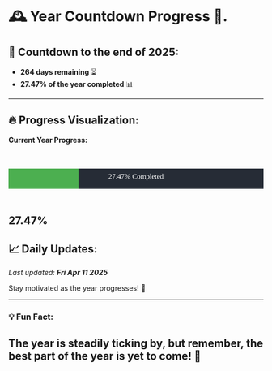 
# &#x1F570; **Year Countdown Progress** &#x1F389;.

## &#x1F4C5; Countdown to the end of 2025:
- **264 days remaining** &#x23F3;
- **27.47% of the year completed** &#x1F4CA;

---

## &#x1F525; **Progress Visualization**:

**Current Year Progress:**

<br><br>
![Progress Bar](https://raw.githubusercontent.com/dayanidigv/year-countdown-progress/main/progress-bar.svg)
<br><br>

**27.47%**
---

## &#x1F4C8; **Daily Updates**:

_Last updated: **Fri Apr 11 2025**_

Stay motivated as the year progresses! &#x1F680;

--- 

### &#x1F4A1; **Fun Fact:**
The year is steadily ticking by, but remember, the best part of the year is yet to come! &#x1F31F;
---
